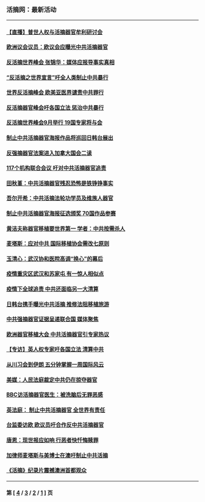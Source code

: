 ### 活摘网：最新活动
---
#### [【直播】普世人权与活摘器官牟利研讨会](../../pages/nf5883/n13425146.md?06110430) 
#### [欧洲议会议员：欧议会应曝光中共活摘器官](../../pages/nf5883/n13336571.md?06110430) 
#### [反活摘世界峰会 张锦华：媒体应报导事实真相](../../pages/nf5883/n13278502.md?06110430) 
#### [“反活摘之世界宣言”吁全人类制止中共暴行](../../pages/nf5883/n13259730.md?06110430) 
#### [世界反活摘峰会 欧美亚医界谴责中共罪行](../../pages/nf5883/n13253550.md?06110430) 
#### [反活摘器官峰会吁各国立法 惩治中共暴行](../../pages/nf5883/n13245052.md?06110430) 
#### [反活摘世界峰会9月举行 19国专家将与会](../../pages/nf5883/n13201492.md?06110430) 
#### [制止中共活摘器官海报作品将巡回日韩台展出](../../pages/nf5883/n13177791.md?06110430) 
#### [反强摘器官法案进入加拿大国会二读](../../pages/nf5883/n13033450.md?06110430) 
#### [117个机构联合会议 吁对中共活摘器官追责](../../pages/nf5883/n12775087.md?06110430) 
#### [田秋堇：中共活摘器官残忍恐怖是铁铮铮事实](../../pages/nf5883/n12702148.md?06110430) 
#### [吾尔开希：中共活摘法轮功学员及维族人器官](../../pages/nf5883/n12693197.md?06110430) 
#### [制止中共活摘器官海报征选颁奖 70国作品参赛](../../pages/nf5883/n12692050.md?06110430) 
#### [黄洁夫称器官移植要世界第一 学者：中共按需杀人](../../pages/nf5883/n12572329.md?06110430) 
#### [麦塔斯：应对中共 国际移植协会需改七原则](../../pages/nf5883/n12514711.md?06110430) 
#### [玉清心：武汉协和医院高调“换心”的幕后](../../pages/nf5883/n12298730.md?06110430) 
#### [疫情重灾区武汉和苏家屯 有一惊人相似点](../../pages/nf5883/n12150824.md?06110430) 
#### [疫情下全球追责 中共还面临另一大清算](../../pages/nf5883/n12070397.md?06110430) 
#### [日韩台携手曝光中共活摘 推修法阻移植旅游](../../pages/nf5883/n11712046.md?06110430) 
#### [中共强摘器官证据呈递联合国 媒体聚焦](../../pages/nf5883/n11546426.md?06110430) 
#### [欧洲器官移植大会 中共活摘器官引专家热议](../../pages/nf5883/n11539095.md?06110430) 
#### [【专访】英人权专家吁各国立法 清算中共](../../pages/nf5883/n11367315.md?06110430) 
#### [从川习会到伊朗 五分钟掌握一周国际风云](../../pages/nf5883/n11338520.md?06110430) 
#### [美媒：人民法庭裁定中共仍在掠夺器官](../../pages/nf5883/n11334897.md?06110430) 
#### [BBC访活摘器官医生：被洗脑后无罪恶感](../../pages/nf5883/n11335935.md?06110430) 
#### [英法庭： 制止中共活摘器官 全世界有责任](../../pages/nf5883/n11330691.md?06110430) 
#### [台监委访欧 欧议员吁合作反中共活摘器官](../../pages/nf5883/n11109190.md?06110430) 
#### [唐恩：现世报应如响 行恶者快忏悔赎罪](../../pages/nf5883/n11104016.md?06110430) 
#### [加律师麦塔斯与美博士在澳吁制止中共活摘](../../pages/nf5883/n10724764.md?06110430) 
#### [《活摘》纪录片震撼澳洲首都观众](../../pages/nf5883/n10722747.md?06110430) 

---
#### 第 [ [4](./4.md?06110430) / [3](./3.md?06110430) / [2](./2.md?06110430) / [1](./1.md?06110430) ] 页
